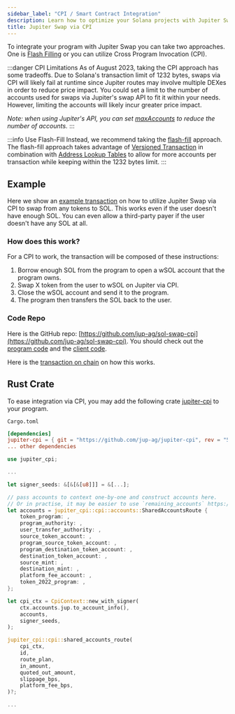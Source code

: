 ```yaml
---
sidebar_label: "CPI / Smart Contract Integration"
description: Learn how to optimize your Solana projects with Jupiter Swap CPI for efficient token swaps and advanced API integration.
title: Jupiter Swap via CPI
---
```


<head>
    <title>Jupiter Swap CPI: Streamline Your Solana Integrations</title>
    <meta name="twitter:card" content="summary" />
</head>



To integrate your program with Jupiter Swap you can take two approaches. One is [Flash Filling](/docs/APIs/flash-fill) or you can utilize Cross Program Invocation (CPI). 

:::danger CPI Limitations
As of August 2023, taking the CPI approach has some tradeoffs. Due to Solana's transaction limit of 1232 bytes, swaps via CPI will likely fail at runtime since Jupiter routes may involve multiple DEXes in order to reduce price impact. You could set a limit to the number of accounts used for swaps via Jupiter's swap API to fit it within your needs. However, limiting the accounts will likely incur greater price impact.

_Note: when using Jupiter's API, you can set [maxAccounts](/docs/APIs/swap-api#using-maxaccounts) to reduce the number of accounts._
:::

:::info Use Flash-Fill
Instead, we recommend taking the [flash-fill](/docs/APIs/flash-fill) approach. The flash-fill approach takes advantage of [Versioned Transaction](https://docs.solana.com/developing/versioned-transactions) in combination with [Address Lookup Tables](https://docs.solana.com/developing/lookup-tables) to allow for more accounts per transaction while keeping within the 1232 bytes limit.
:::

## Example

Here we show an [example transaction](https://solscan.io/tx/GX1rh9y15mn2jqkQ5mosPqkg8YYFWQZqvihR95aRpPQeEMZhhPqWzMUbN1iCqYkubqyB2fLW3UGR4j5w28srrtm) on how to utilize Jupiter Swap via CPI to swap from any tokens to SOL. This works even if the user doesn't have enough SOL. You can even allow a third-party payer if the user doesn't have any SOL at all.

### How does this work?
For a CPI to work, the transaction will be composed of these instructions:

1. Borrow enough SOL from the program to open a wSOL account that the program owns.
2. Swap X token from the user to wSOL on Jupiter via CPI.
3. Close the wSOL account and send it to the program.
4. The program then transfers the SOL back to the user.

### Code Repo

Here is the GitHub repo: [https://github.com/jup-ag/sol-swap-cpi](https://github.com/jup-ag/sol-swap-cpi). You should check out the [program code](https://github.com/jup-ag/sol-swap-cpi/blob/main/programs/swap-to-sol/src/lib.rs) and the [client code](https://github.com/jup-ag/sol-swap-cpi/blob/main/cli/swap-to-sol.ts).

Here is the [transaction on chain](https://solscan.io/tx/GX1rh9y15mn2jqkQ5mosPqkg8YYFWQZqvihR95aRpPQeEMZhhPqWzMUbN1iCqYkubqyB2fLW3UGR4j5w28srrtm) on how this works.

## Rust Crate
To ease integration via CPI, you may add the following crate [jupiter-cpi](https://github.com/jup-ag/jupiter-cpi) to your program.

`Cargo.toml`
```toml
[dependencies]
jupiter-cpi = { git = "https://github.com/jup-ag/jupiter-cpi", rev = "5eb8977" }
... other dependencies
```

```rust
use jupiter_cpi;

...

let signer_seeds: &[&[&[u8]]] = &[...];

// pass accounts to context one-by-one and construct accounts here.
// Or in practise, it may be easier to use `remaining_accounts` https://book.anchor-lang.com/anchor_in_depth/the_program_module.html
let accounts = jupiter_cpi::cpi::accounts::SharedAccountsRoute {
    token_program: ,
    program_authority: ,
    user_transfer_authority: ,
    source_token_account: ,
    program_source_token_account: ,
    program_destination_token_account: ,
    destination_token_account: ,
    source_mint: ,
    destination_mint: ,
    platform_fee_account: ,
    token_2022_program: ,
};

let cpi_ctx = CpiContext::new_with_signer(
    ctx.accounts.jup.to_account_info(),
    accounts,
    signer_seeds,
);

jupiter_cpi::cpi::shared_accounts_route(
    cpi_ctx,
    id,
    route_plan,
    in_amount,
    quoted_out_amount,
    slippage_bps,
    platform_fee_bps,
)?;

...
```
